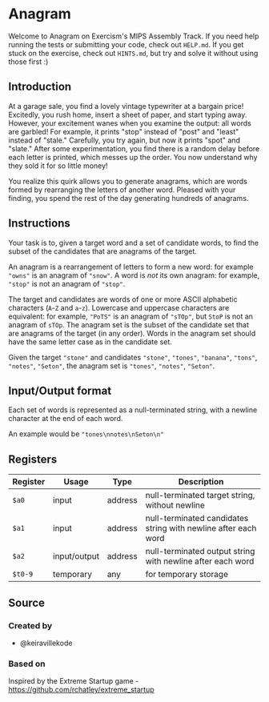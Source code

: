 # Anagram

Welcome to Anagram on Exercism's MIPS Assembly Track.
If you need help running the tests or submitting your code, check out `HELP.md`.
If you get stuck on the exercise, check out `HINTS.md`, but try and solve it without using those first :)

## Introduction

At a garage sale, you find a lovely vintage typewriter at a bargain price!
Excitedly, you rush home, insert a sheet of paper, and start typing away.
However, your excitement wanes when you examine the output: all words are garbled!
For example, it prints "stop" instead of "post" and "least" instead of "stale."
Carefully, you try again, but now it prints "spot" and "slate."
After some experimentation, you find there is a random delay before each letter is printed, which messes up the order.
You now understand why they sold it for so little money!

You realize this quirk allows you to generate anagrams, which are words formed by rearranging the letters of another word.
Pleased with your finding, you spend the rest of the day generating hundreds of anagrams.

## Instructions

Your task is to, given a target word and a set of candidate words, to find the subset of the candidates that are anagrams of the target.

An anagram is a rearrangement of letters to form a new word: for example `"owns"` is an anagram of `"snow"`.
A word is _not_ its own anagram: for example, `"stop"` is not an anagram of `"stop"`.

The target and candidates are words of one or more ASCII alphabetic characters (`A`-`Z` and `a`-`z`).
Lowercase and uppercase characters are equivalent: for example, `"PoTS"` is an anagram of `"sTOp"`, but `StoP` is not an anagram of `sTOp`.
The anagram set is the subset of the candidate set that are anagrams of the target (in any order).
Words in the anagram set should have the same letter case as in the candidate set.

Given the target `"stone"` and candidates `"stone"`, `"tones"`, `"banana"`, `"tons"`, `"notes"`, `"Seton"`, the anagram set is `"tones"`, `"notes"`, `"Seton"`.

## Input/Output format

Each set of words is represented as a null-terminated string, with a newline character at the end of each word.

An example would be `"tones\nnotes\nSeton\n"`

## Registers

| Register | Usage        | Type    | Description                                                    |
| -------- | ------------ | ------- | -------------------------------------------------------------- |
| `$a0`    | input        | address | null-terminated target string, without newline                 |
| `$a1`    | input        | address | null-terminated candidates string with newline after each word |
| `$a2`    | input/output | address | null-terminated output string with newline after each word     |
| `$t0-9`  | temporary    | any     | for temporary storage                                          |

## Source

### Created by

- @keiravillekode

### Based on

Inspired by the Extreme Startup game - https://github.com/rchatley/extreme_startup